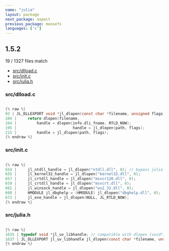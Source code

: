 ```yaml
---
name: "julia"
layout: package
next_package: aspect
previous_package: moosefs
languages: ['c']
---
```

## 1.5.2
19 / 1327 files match

 - [src/dlload.c](#srcdlloadc)
 - [src/init.c](#srcinitc)
 - [src/julia.h](#srcjuliah)

### src/dlload.c

```c

{% raw %}
93 | JL_DLLEXPORT void *jl_dlopen(const char *filename, unsigned flags)
104 |     return dlopen(filename,
164 |         handle = dlopen(info.dli_fname, RTLD_NOW);
195 |                         handle = jl_dlopen(path, flags);
215 |         handle = jl_dlopen(path, flags);
{% endraw %}

```
### src/init.c

```c

{% raw %}
654 |     jl_ntdll_handle = jl_dlopen("ntdll.dll", 0); // bypass julia's pathchecking for system dlls
655 |     jl_kernel32_handle = jl_dlopen("kernel32.dll", 0);
657 |     jl_crtdll_handle = jl_dlopen("msvcr120.dll", 0);
659 |     jl_crtdll_handle = jl_dlopen("msvcrt.dll", 0);
661 |     jl_winsock_handle = jl_dlopen("ws2_32.dll", 0);
668 |     HMODULE jl_dbghelp = (HMODULE) jl_dlopen("dbghelp.dll", 0);
672 |     jl_exe_handle = jl_dlopen(NULL, JL_RTLD_NOW);
{% endraw %}

```
### src/julia.h

```c

{% raw %}
1635 | typedef void *jl_uv_libhandle; // compatible with dlopen (void*) / LoadLibrary (HMODULE)
1637 | JL_DLLEXPORT jl_uv_libhandle jl_dlopen(const char *filename, unsigned flags);
{% endraw %}

```